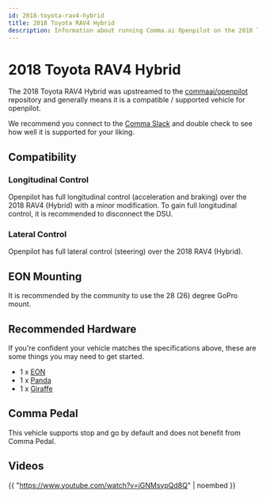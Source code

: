 ```yaml
---
id: 2018-toyota-rav4-hybrid
title: 2018 Toyota RAV4 Hybrid
description: Information about running Comma.ai Openpilot on the 2018 Toyota RAV4 Hybrid
---
```

# 2018 Toyota RAV4 Hybrid

The 2018 Toyota RAV4 Hybrid was upstreamed to the [commaai/openpilot](https://github.com/commaai/openpilot) repository and generally means it is a compatible / supported vehicle for openpilot.

We recommend you connect to the [Comma Slack](https://slack.comma.ai) and double check to see how well it is supported for your liking.

## Compatibility

### Longitudinal Control

Openpilot has full longitudinal control (acceleration and braking) over the 2018 RAV4 (Hybrid) with a minor modification.
To gain full longitudinal control, it is recommended to disconnect the DSU.

### Lateral Control

Openpilot has full lateral control (steering) over the 2018 RAV4 (Hybrid).

## EON Mounting

It is recommended by the community to use the 28 (26) degree GoPro mount.

## Recommended Hardware

If you're confident your vehicle matches the specifications above, these are some things you may need to get started.

* 1 x [EON](/hardware/eon/)
* 1 x [Panda](/hardware/panda/)
* 1 x [Giraffe](/hardware/giraffe/)

## Comma Pedal

This vehicle supports stop and go by default and does not benefit from Comma Pedal.


## Videos

{{ "https://www.youtube.com/watch?v=jGNMsypQd8Q" | noembed }}


